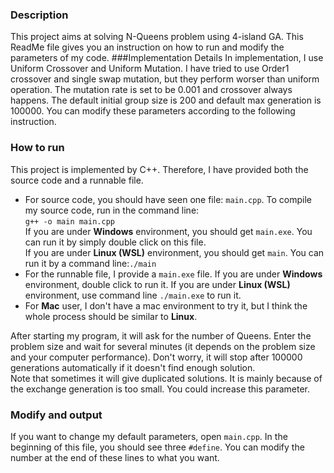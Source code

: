 ### Description
This project aims at solving N-Queens problem using 4-island GA. This ReadMe file gives you an instruction on how to run and modify the parameters of my code.
###Implementation Details
In implementation, I use Uniform Crossover and Uniform Mutation. I have tried to use Order1 crossover and single swap mutation, but they perform worser than uniform operation. The mutation rate is set to be 0.001 and crossover always happens. The default initial group size is 200 and default max generation is 100000. You can modify these parameters according to the following instruction.
### How to run
This project is implemented by C++. Therefore, I have provided both the source code and a runnable file.<br>
- For source code, you should have seen one file: ```main.cpp```. To compile my source code, run in the command line:<br>
```g++ -o main main.cpp```<br>If you are under **Windows** environment, you should get ```main.exe```. You can run it by simply double click on this file.<br>
If you are under **Linux (WSL)** environment, you should get ```main```. You can run it by a command line:```./main```
- For the runnable file, I provide a ```main.exe``` file. If you are under **Windows** environment, double click to run it. If you are under **Linux (WSL)** environment, use command line ```./main.exe``` to run it.
- For **Mac** user, I don't have a mac environment to try it, but I think the whole process should be similar to **Linux**.

After starting my program, it will ask for the number of Queens. Enter the problem size and wait for several minutes (it depends on the problem size and your computer performance). Don't worry, it will stop after 100000 generations automatically if it doesn't find enough solution.<br>
Note that sometimes it will give duplicated solutions. It is mainly because of the exchange generation is too small. You could increase this parameter.

### Modify and output
If you want to change my default parameters, open ```main.cpp```. In the beginning of this file, you should see three ```#define```. You can modify the number at the end of these lines to what you want.<br>
